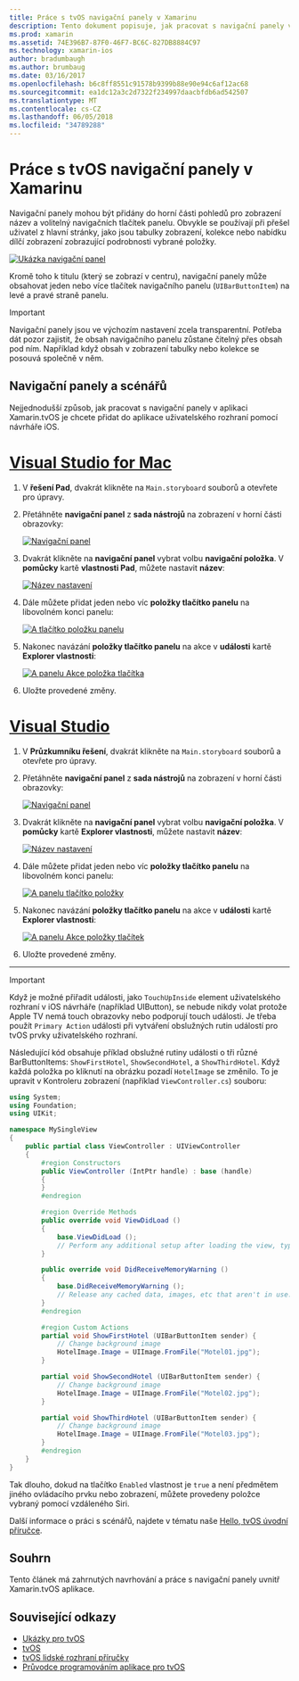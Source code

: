 ```yaml
---
title: Práce s tvOS navigační panely v Xamarinu
description: Tento dokument popisuje, jak pracovat s navigační panely v tvOS aplikace vytvořené s nástroji Xamarin. Popisuje nastavení navigační panely v scénáře a reagování na události z těchto tlačítek.
ms.prod: xamarin
ms.assetid: 74E396B7-87F0-46F7-BC6C-827DB8884C97
ms.technology: xamarin-ios
author: bradumbaugh
ms.author: brumbaug
ms.date: 03/16/2017
ms.openlocfilehash: b6c8ff8551c91578b9399b88e90e94c6af12ac68
ms.sourcegitcommit: ea1dc12a3c2d7322f234997daacbfdb6ad542507
ms.translationtype: MT
ms.contentlocale: cs-CZ
ms.lasthandoff: 06/05/2018
ms.locfileid: "34789288"
---
```

# <a name="working-with-tvos-navigation-bars-in-xamarin"></a>Práce s tvOS navigační panely v Xamarinu

Navigační panely mohou být přidány do horní části pohledů pro zobrazení název a volitelný navigačních tlačítek panelu. Obvykle se používají při přešel uživatel z hlavní stránky, jako jsou tabulky zobrazení, kolekce nebo nabídku dílčí zobrazení zobrazující podrobnosti vybrané položky.

[![](navigation-bars-images/navbar01.png "Ukázka navigační panel")](navigation-bars-images/navbar01.png#lightbox)

Kromě toho k titulu (který se zobrazí v centru), navigační panely může obsahovat jeden nebo více tlačítek navigačního panelu (`UIBarButtonItem`) na levé a pravé straně panelu.

> [!IMPORTANT]
> Navigační panely jsou ve výchozím nastavení zcela transparentní. Potřeba dát pozor zajistit, že obsah navigačního panelu zůstane čitelný přes obsah pod ním. Například když obsah v zobrazení tabulky nebo kolekce se posouvá společně v něm.

<a name="Navigation-Bars-and-Storyboards" />

## <a name="navigation-bars-and-storyboards"></a>Navigační panely a scénářů

Nejjednodušší způsob, jak pracovat s navigační panely v aplikaci Xamarin.tvOS je chcete přidat do aplikace uživatelského rozhraní pomocí návrháře iOS.

# <a name="visual-studio-for-mactabvsmac"></a>[Visual Studio for Mac](#tab/vsmac)

1. V **řešení Pad**, dvakrát klikněte na `Main.storyboard` souborů a otevřete pro úpravy.
1. Přetáhněte **navigační panel** z **sada nástrojů** na zobrazení v horní části obrazovky: 

    [![](navigation-bars-images/navbar02.png "Navigační panel")](navigation-bars-images/navbar02.png#lightbox)
1. Dvakrát klikněte na **navigační panel** vybrat volbu **navigační položka**. V **pomůcky** kartě **vlastnosti Pad**, můžete nastavit **název**: 

    [![](navigation-bars-images/navbar03.png "Název nastavení")](navigation-bars-images/navbar03.png#lightbox)
1. Dále můžete přidat jeden nebo víc **položky tlačítko panelu** na libovolném konci panelu: 

    [![](navigation-bars-images/navbar04.png "A tlačítko položku panelu")](navigation-bars-images/navbar04.png#lightbox)
1. Nakonec navázání **položky tlačítko panelu** na akce v **události** kartě **Explorer vlastnosti**: 

    [![](navigation-bars-images/navbar05.png "A panelu Akce položka tlačítka")](navigation-bars-images/navbar05.png#lightbox)
1. Uložte provedené změny.


# <a name="visual-studiotabvswin"></a>[Visual Studio](#tab/vswin)


1. V **Průzkumníku řešení**, dvakrát klikněte na `Main.storyboard` souborů a otevřete pro úpravy.
1. Přetáhněte **navigační panel** z **sada nástrojů** na zobrazení v horní části obrazovky: 

    [![](navigation-bars-images/navbar02-vs.png "Navigační panel")](navigation-bars-images/navbar02-vs.png#lightbox)
1. Dvakrát klikněte na **navigační panel** vybrat volbu **navigační položka**. V **pomůcky** kartě **Explorer vlastnosti**, můžete nastavit **název**: 

    [![](navigation-bars-images/navbar03-vs.png "Název nastavení")](navigation-bars-images/navbar03-vs.png#lightbox)
1. Dále můžete přidat jeden nebo víc **položky tlačítko panelu** na libovolném konci panelu: 

    [![](navigation-bars-images/navbar04-vs.png "A panelu tlačítko položky")](navigation-bars-images/navbar04-vs.png#lightbox)
1. Nakonec navázání **položky tlačítko panelu** na akce v **události** kartě **Explorer vlastnosti**: 

    [![](navigation-bars-images/navbar05-vs.png "A panelu Akce položky tlačítek")](navigation-bars-images/navbar05-vs.png#lightbox)
1. Uložte provedené změny.


-----

> [!IMPORTANT]
> Když je možné přiřadit události, jako `TouchUpInside` element uživatelského rozhraní v iOS návrháře (například UIButton), se nebude nikdy volat protože Apple TV nemá touch obrazovky nebo podporují touch události. Je třeba použít `Primary Action` události při vytváření obslužných rutin událostí pro tvOS prvky uživatelského rozhraní.

Následující kód obsahuje příklad obslužné rutiny události o tři různé BarButtonItems: `ShowFirstHotel`, `ShowSecondHotel`, a `ShowThirdHotel`. Když každá položka po kliknutí na obrázku pozadí `HotelImage` se změnilo. To je upravit v Kontroleru zobrazení (například `ViewController.cs`) souboru:

```csharp
using System;
using Foundation;
using UIKit;

namespace MySingleView
{
    public partial class ViewController : UIViewController
    {
        #region Constructors
        public ViewController (IntPtr handle) : base (handle)
        {
        }
        #endregion

        #region Override Methods
        public override void ViewDidLoad ()
        {
            base.ViewDidLoad ();
            // Perform any additional setup after loading the view, typically from a nib.
        }

        public override void DidReceiveMemoryWarning ()
        {
            base.DidReceiveMemoryWarning ();
            // Release any cached data, images, etc that aren't in use.
        }
        #endregion

        #region Custom Actions
        partial void ShowFirstHotel (UIBarButtonItem sender) {
            // Change background image
            HotelImage.Image = UIImage.FromFile("Motel01.jpg");
        }

        partial void ShowSecondHotel (UIBarButtonItem sender) {
            // Change background image
            HotelImage.Image = UIImage.FromFile("Motel02.jpg");
        }

        partial void ShowThirdHotel (UIBarButtonItem sender) {
            // Change background image
            HotelImage.Image = UIImage.FromFile("Motel03.jpg");
        }
        #endregion
    }
}
```

Tak dlouho, dokud na tlačítko `Enabled` vlastnost je `true` a není předmětem jiného ovládacího prvku nebo zobrazení, můžete provedeny položce vybraný pomocí vzdáleného Siri.

Další informace o práci s scénářů, najdete v tématu naše [Hello, tvOS úvodní příručce](~/ios/tvos/get-started/hello-tvos.md). 

<a name="Summary" />

## <a name="summary"></a>Souhrn

Tento článek má zahrnutých navrhování a práce s navigační panely uvnitř Xamarin.tvOS aplikace.



## <a name="related-links"></a>Související odkazy

- [Ukázky pro tvOS](https://developer.xamarin.com/samples/tvos/all/)
- [tvOS](https://developer.apple.com/tvos/)
- [tvOS lidské rozhraní příručky](https://developer.apple.com/tvos/human-interface-guidelines/)
- [Průvodce programováním aplikace pro tvOS](https://developer.apple.com/library/prerelease/tvos/documentation/General/Conceptual/AppleTV_PG/)
